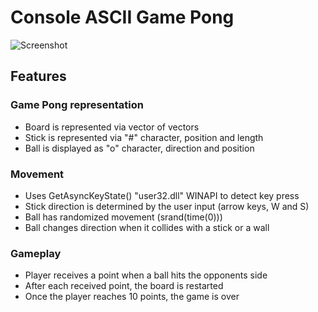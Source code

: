 
# Console ASCII Game Pong


![Screenshot](https://i.imgur.com/xMso7Kr.png)

## Features

### Game Pong representation

- Board is represented via vector of vectors
- Stick is represented via "#" character, position and length
- Ball is displayed as "o" character, direction and position

### Movement
- Uses GetAsyncKeyState() "user32.dll" WINAPI to detect key press
- Stick direction is determined by the user input (arrow keys, W and S)
- Ball has randomized movement (srand(time(0)))
- Ball changes direction when it collides with a stick or a wall

### Gameplay
- Player receives a point when a ball hits the opponents side
- After each received point, the board is restarted
- Once the player reaches 10 points, the game is over


